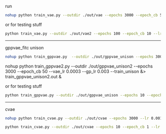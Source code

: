run

```bash
nohup python train_vae.py --outdir ./out/vae --epochs 3000 --epoch_cb 50 --lr 0.0003 &> train_vae.out &
```

or for testing stuff

```bash
python train_vae.py --outdir ./out/vae2 --epochs 100 --epoch_cb 10 --lr 0.0003
```

---

gppvae_fitc unison

```bash
nohup python train_gppvae.py  --outdir ./out/gppvae_unison --epochs 3000 --epoch_cb 50 --vae_lr 0.0003 --gp_lr 0.003 --train_unison &> train_gppvae_unison.out &
```

nohup python train_gppvae2.py  --outdir ./out/gppvae_unison2 --epochs 3000 --epoch_cb 50 --vae_lr 0.0003 --gp_lr 0.003 --train_unison &> train_gppvae_unison2.out &

or for testing stuff

```bash
python train_gppvae.py --outdir ./out/gppvae_unison --epochs 10 --epoch_cb 1 --vae_lr 0.0003 --gp_lr 0.003 --train_unison
```

---

cvae

```bash
nohup python train_cvae.py --outdir ./out/cvae --epochs 3000 --lr 0.001 &> train_cvae.out &
```

```bash
python train_cvae.py --outdir ./out/cvae --epochs 10 --epoch_cb 1 --lr 0.001
````
